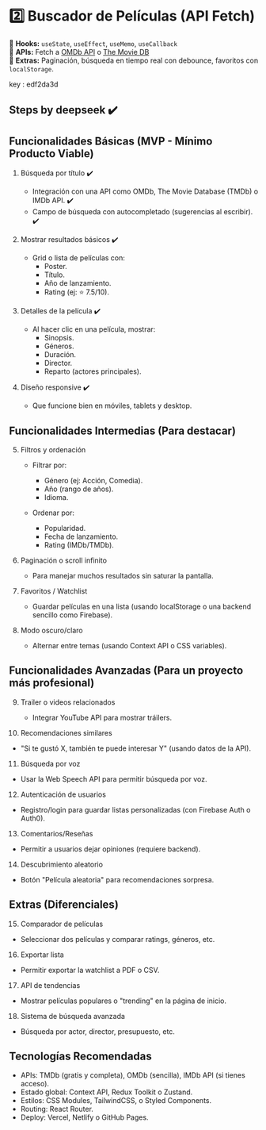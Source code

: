 # 2️⃣ **Buscador de Películas (API Fetch)**

🔹 **Hooks:** `useState`, `useEffect`, `useMemo`, `useCallback`  
🔹 **APIs:** Fetch a [OMDb API](https://www.omdbapi.com/) o [The Movie DB](https://www.themoviedb.org/)  
🔹 **Extras:** Paginación, búsqueda en tiempo real con debounce, favoritos con `localStorage`.

key : edf2da3d

## Steps by deepseek ✔️

## Funcionalidades Básicas (MVP - Mínimo Producto Viable)

1. Búsqueda por título ✔️

   -  Integración con una API como OMDb, The Movie Database (TMDb) o IMDb API. ✔️
   -  Campo de búsqueda con autocompletado (sugerencias al escribir). ✔️

2. Mostrar resultados básicos ✔️

   -  Grid o lista de películas con:
      -  Poster.
      -  Título.
      -  Año de lanzamiento.
      -  Rating (ej: ⭐ 7.5/10).

3. Detalles de la película ✔️

   -  Al hacer clic en una película, mostrar:
      -  Sinopsis.
      -  Géneros.
      -  Duración.
      -  Director.
      -  Reparto (actores principales).

4. Diseño responsive ✔️

   -  Que funcione bien en móviles, tablets y desktop.

## Funcionalidades Intermedias (Para destacar)

5. Filtros y ordenación

   -  Filtrar por:

      -  Género (ej: Acción, Comedia).
      -  Año (rango de años).
      -  Idioma.

   -  Ordenar por:
      -  Popularidad.
      -  Fecha de lanzamiento.
      -  Rating (IMDb/TMDb).

6. Paginación o scroll infinito

   -  Para manejar muchos resultados sin saturar la pantalla.

7. Favoritos / Watchlist

   -  Guardar películas en una lista (usando localStorage o una backend sencillo como Firebase).

8. Modo oscuro/claro

   -  Alternar entre temas (usando Context API o CSS variables).

## Funcionalidades Avanzadas (Para un proyecto más profesional)

9. Trailer o videos relacionados

   - Integrar YouTube API para mostrar tráilers.

10. Recomendaciones similares

-  "Si te gustó X, también te puede interesar Y" (usando datos de la API).

11. Búsqueda por voz

-  Usar la Web Speech API para permitir búsqueda por voz.

12. Autenticación de usuarios

-  Registro/login para guardar listas personalizadas (con Firebase Auth o Auth0).

13. Comentarios/Reseñas

-  Permitir a usuarios dejar opiniones (requiere backend).

14. Descubrimiento aleatorio

-  Botón "Película aleatoria" para recomendaciones sorpresa.

## Extras (Diferenciales)

15. Comparador de películas

-  Seleccionar dos películas y comparar ratings, géneros, etc.

16. Exportar lista

-  Permitir exportar la watchlist a PDF o CSV.

17. API de tendencias

-  Mostrar películas populares o "trending" en la página de inicio.

18. Sistema de búsqueda avanzada

-  Búsqueda por actor, director, presupuesto, etc.

## Tecnologías Recomendadas

-  APIs: TMDb (gratis y completa), OMDb (sencilla), IMDb API (si tienes acceso).
-  Estado global: Context API, Redux Toolkit o Zustand.
-  Estilos: CSS Modules, TailwindCSS, o Styled Components.
-  Routing: React Router.
-  Deploy: Vercel, Netlify o GitHub Pages.
